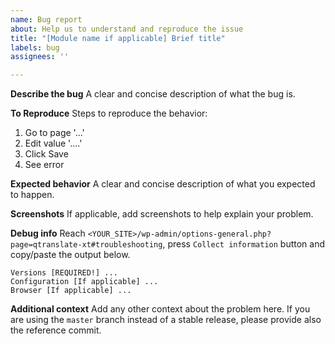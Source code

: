 ```yaml
---
name: Bug report
about: Help us to understand and reproduce the issue
title: "[Module name if applicable] Brief title"
labels: bug
assignees: ''

---
```


**Describe the bug**
A clear and concise description of what the bug is.

**To Reproduce**
Steps to reproduce the behavior:
1. Go to page '...'
2. Edit value '....'
3. Click Save
4. See error

**Expected behavior**
A clear and concise description of what you expected to happen.

**Screenshots**
If applicable, add screenshots to help explain your problem.

**Debug info**
Reach `<YOUR_SITE>/wp-admin/options-general.php?page=qtranslate-xt#troubleshooting`, press `Collect information` button and copy/paste the output below.
```
Versions [REQUIRED!] ...
Configuration [If applicable] ...
Browser [If applicable] ...
```

**Additional context**
Add any other context about the problem here. If you are using the `master` branch instead of a stable release, please provide also the reference commit.
